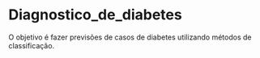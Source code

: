 # Diagnostico_de_diabetes
O objetivo é fazer previsões de casos de diabetes utilizando métodos de classificação.
